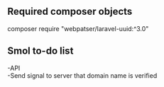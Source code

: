 ## Required composer objects
composer require "webpatser/laravel-uuid:^3.0"

##  Smol to-do list
-API <br>
-Send signal to server that domain name is verified <br>
